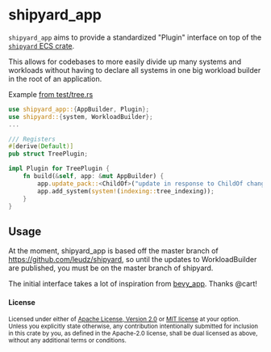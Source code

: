 # shipyard_app

`shipyard_app` aims to provide a standardized "Plugin" interface on top of the [`shipyard` ECS crate](https://github.com/leudz/shipyard).

This allows for codebases to more easily divide up many systems and workloads without having to declare all systems in one big workload builder in the root of an application.

Example [from test/tree.rs](https://github.com/storyscript/shipyard_app/blob/master/src/test/tree.rs)

```rust
use shipyard_app::{AppBuilder, Plugin};
use shipyard::{system, WorkloadBuilder};
...

/// Registers
#[derive(Default)]
pub struct TreePlugin;

impl Plugin for TreePlugin {
    fn build(&self, app: &mut AppBuilder) {
        app.update_pack::<ChildOf>("update in response to ChildOf changes");
        app.add_system(system!(indexing::tree_indexing));
    }
}
```

## Usage

At the moment, shipyard_app is based off the master branch of https://github.com/leudz/shipyard, so until the updates to WorkloadBuilder are published, you must be on the master branch of shipyard.

The initial interface takes a lot of inspiration from [bevy_app]. Thanks @cart!

[bevy_app]: https://github.com/bevyengine/bevy/tree/b925e22949ee1ca990dfc6a678d8e4636cae5271/crates/bevy_app

#### License

<sup>
Licensed under either of <a href="LICENSE-APACHE">Apache License, Version
2.0</a> or <a href="LICENSE-MIT">MIT license</a> at your option.
</sup>

<br>

<sub>
Unless you explicitly state otherwise, any contribution intentionally submitted
for inclusion in this crate by you, as defined in the Apache-2.0 license, shall
be dual licensed as above, without any additional terms or conditions.
</sub>
